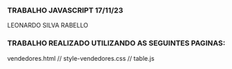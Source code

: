 ### TRABALHO JAVASCRIPT 17/11/23 
LEONARDO SILVA RABELLO

### TRABALHO REALIZADO UTILIZANDO AS SEGUINTES PAGINAS:
vendedores.html // style-vendedores.css // table.js 
